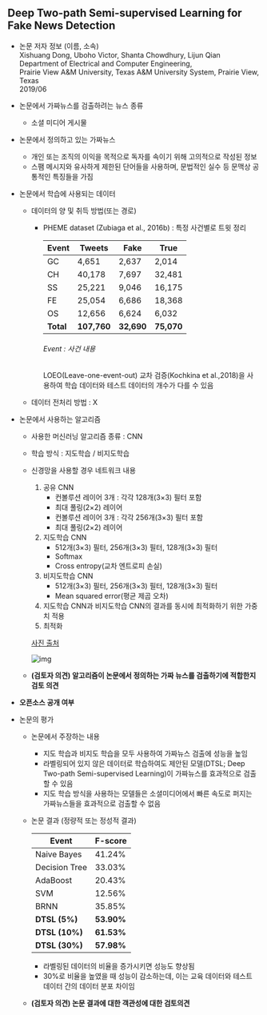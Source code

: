 ## Deep Two-path Semi-supervised Learning for Fake News Detection

* 논문 저자 정보 (이름, 소속)   
Xishuang Dong, Uboho Victor, Shanta Chowdhury, Lijun Qian   
Department of Electrical and Computer Engineering,   
Prairie View A&M University, Texas A&M University System, Prairie View, Texas   
2019/06   

* 논문에서 가짜뉴스를 검출하려는 뉴스 종류
  * 소셜 미디어 게시물

* 논문에서 정의하고 있는 가짜뉴스
  * 개인 또는 조직의 이익을 목적으로 독자를 속이기 위해  고의적으로 작성된 정보
  * 스팸 메시지와 유사하게 제한된 단어들을 사용하며, 문법적인 실수 등 문맥상 공통적인 특징들을 가짐

* 논문에서 학습에 사용되는 데이터
  - 데이터의 양 및 취득 방법(또는 경로)
    - PHEME dataset (Zubiaga et al., 2016b) : 특정 사건별로 트윗 정리
    
      | Event | Tweets | Fake | True |
      |---|---|---|---|
      |GC|4,651|2,637|2,014|
      |CH|40,178|7,697|32,481|
      |SS|25,221|9,046|16,175|
      |FE|25,054|6,686|18,368|
      |OS|12,656|6,624|6,032|
      |**Total**|**107,760**|**32,690**|**75,070**|
      
      ###### Event : 사건 내용
      
      LOEO(Leave-one-event-out) 교차 검증(Kochkina et al.,2018)을 사용하여 학습 데이터와 테스트 데이터의 개수가 다를 수 있음

  - 데이터 전처리 방법 : X
 
* 논문에서 사용하는 알고리즘  
  - 사용한 머신러닝 알고리즘 종류 : CNN
  - 학습 방식 : 지도학습 / 비지도학습
  - 신경망을 사용할 경우 네트워크 내용
    1. 공유 CNN
        - 컨볼루션 레이어 3개 : 각각 128개(3×3) 필터 포함
        - 최대 풀링(2×2) 레이어
        - 컨볼루션 레이어 3개 : 각각 256개(3×3) 필터 포함
        - 최대 풀링(2×2) 레이어
    2. 지도학습 CNN
        - 512개(3×3) 필터, 256개(3×3) 필터, 128개(3×3) 필터
        - Softmax
        - Cross entropy(교차 엔트로피 손실)
    3. 비지도학습 CNN
        - 512개(3×3) 필터, 256개(3×3) 필터, 128개(3×3) 필터
        - Mean squared error(평균 제곱 오차)
    4. 지도학습 CNN과 비지도학습 CNN의 결과를 동시에 최적화하기 위한 가중치 적용
    5. 최적화
    
    [사진 출처](https://www.researchgate.net/figure/Framework-of-deep-two-path-semi-supervised-learning-DTSL-Samples-x-i-are-inputs_fig1_333773193)
    
    ![img](https://www.researchgate.net/profile/Uboho_Victor2/publication/333773193/figure/fig1/AS:769538295603204@1560483635675/Framework-of-deep-two-path-semi-supervised-learning-DTSL-Samples-x-i-are-inputs.png "구조")
    
    

  - **(검토자 의견) 알고리즘이 논문에서 정의하는 가짜 뉴스를 검출하기에 적합한지 검토 의견** 

* **오픈소스 공개 여부** 

* 논문의 평가
  - 논문에서 주장하는 내용 
    - 지도 학습과 비지도 학습을 모두 사용하여 가짜뉴스 검출에 성능을 높임
    - 라벨링되어 있지 않은 데이터로 학습하여도 제안된 모델(DTSL; Deep Two-path Semi-supervised Learning)이 가짜뉴스를 효과적으로 검출할 수 있음
    - 지도 학습 방식을 사용하는 모델들은 소셜미디어에서 빠른 속도로 퍼지는 가짜뉴스들을 효과적으로 검출할 수 없음
  - 논문 결과 (정량적 또는 정성적 결과)
  
      | Event | F-score |
      |---|---|
      |Naive Bayes|41.24%|
      |Decision Tree|33.03%|
      |AdaBoost|20.43%|
      |SVM|12.56%|
      |BRNN|35.85%|
      |**DTSL (5%)**|**53.90%**|
      |**DTSL (10%)**|**61.53%**|
      |**DTSL (30%)**|**57.98%**|
      
      - 라벨링된 데이터의 비율을 증가시키면 성능도 향상됨
      - 30%로 비율을 높였을 때 성능이 감소하는데, 이는 교육 데이터와 테스트 데이터 간의 데이터 분포 차이임

  - **(검토자 의견) 논문 결과에 대한 객관성에 대한 검토의견** 
